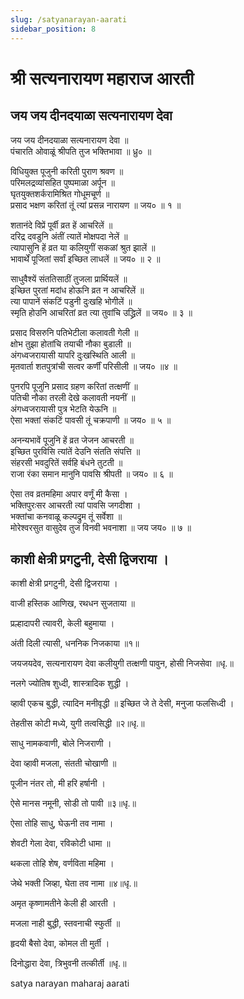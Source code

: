 ```yaml
---
slug: /satyanarayan-aarati
sidebar_position: 8
---
```

# श्री सत्यनारायण महाराज आरती

## जय जय दीनदयाळा सत्यनारायण देवा 

जय जय दीनदयाळा सत्यनारायण देवा ॥<br />
पंचारति ओवाळूं श्रीपति तुज भक्तिभावा ॥ ध्रु० ॥

विधियुक्त पूजुनी करिती पुराण श्रवण ॥<br />
परिमलद्रव्यांसहित पुष्पमाळा अर्पून ॥<br />
घृतयुक्तशर्करामिश्रित गोधूमचूर्ण ॥<br />
प्रसाद भक्षण करितां तूं त्यां प्रसन्न नारायण ॥ जय० ॥ १ ॥

शतानंदे विप्रें पूर्वी व्रत हें आचरिलें ॥<br />
दरिद्र दवडुनि अंतीं त्यातें मोक्षपदा नेलें ॥<br />
त्यापासुनि हें व्रत या कलियुगीं सकळां श्रुत झालें ॥<br />
भावार्थें पूजितां सर्वां इच्छित लाधलें ॥ जय० ॥ २ ॥

साधुवैश्यें संततिसाठीं तुजला प्रार्थियलें ॥<br />
इच्छित पुरतां मदांध होऊनि व्रत न आचरिलें ॥<br />
त्या पापानें संकटिं पडुनी दुःखहि भोगीलें ॥<br />
स्मृति हो‍उनि आचरितां व्रत त्या तुवांचि उद्ध्रिलें ॥ जय० ॥ ३ ॥

प्रसाद विसरुनि पतिभेटीला कलावती गेली ॥<br />
क्षोभ तुझा होतांचि तयाची नौका बुडाली ॥<br />
अंगध्वजरायासी यापरि दुःखस्थिति आली ॥<br />
मृतवार्ता शतपुत्रांची सत्वर कर्णीं परिसीली ॥ जय० ॥४ ॥

पुनरपि पूजुनि प्रसाद ग्रहण करितां तत्क्षणीं ॥<br />
पतिची नौका तरली देखे कलावती नयनीं ॥<br />
अंगध्वजरायासी पुत्र भेटति येऊनि ॥<br />
ऐसा भक्तां संकटिं पावसी तूं चक्रपाणी ॥ जय० ॥ ५ ॥

अनन्यभावें पूजुनि हें व्रत जेजन आचरती ॥<br />
इच्छित पुरविसि त्यांतें देउनि संतति संपत्ति ॥<br />
संहरसी भवदुरितें सर्वहि बंधने तुटती ॥<br />
राजा रंका समान मानुनि पावसि श्रीपती ॥ जय० ॥ ६ ॥

ऐसा तव व्रतमहिमा अपार वर्णूं मी कैसा ।<br />
भक्तिपुरःसर आचरती त्यां पावसि जगदीशा ।<br />
भक्तांचा कनवाळू कल्पद्रुम तूं सर्वेशा ॥<br />
मोरेश्वरसुत वासुदेव तुज विनवी भवनाशा ॥ जय जय० ॥ ७ ॥



## काशी क्षेत्री प्रगटुनी, देसी द्विजराया ।

काशी क्षेत्री प्रगटुनी, देसी द्विजराया ।

वाजी हस्तिक आणिख, रथधन सुजताया ॥ 

प्रल्हादापरी त्यावरी, केली बहुमाया । 

अंती दिली त्यासी, धननिक निजकाया ॥१॥



जयजयदेव, सत्यनारायण देवा कलीयुगी तत्क्षणी पावुन, होसी निजसेवा ॥धृ.॥



नलगे ज्योतिष शुध्दी, शास्त्रादिक शुद्धी । 

व्हावी एकच बुद्धी, त्यादिन मनीवृद्धी ॥ इच्छित जे ते देसी, मनुजा फलसिध्दी ।

तेहतीस कोटी मध्ये, युगी तत्वसिद्धी ॥२॥धृ.॥



साधु नामकवाणी, बोले निजराणी । 

देवा व्हावी मजला, संतती चोखाणी ॥

पूजीन नंतर तो, मी हरि हर्षानी ।

ऐसे मानस नमूनी, सोडी तो पावी ॥३॥धृ.॥


ऐसा तोहि साधु, घेऊनी तव नामा ।

शेवटी गेला देवा, रविकोटी धामा ॥ 

थकला तोहि शेष, वर्णविता महिमा । 

जेथे भक्ती जिव्हा, घेता तव नामा ॥४॥धृ.॥



अमृत कृष्णामतीने केली ही आरती ।

मजला नाही बुद्धी, स्तवनाची स्फुर्ती ॥ 

हृदयी बैसो देवा, कोमल ती मुर्ती । 

दिनोद्धारा देवा, त्रिभुवनी तत्कीर्ती ॥धृ.॥



<span class='index-text'> satya narayan maharaj aarati </span>